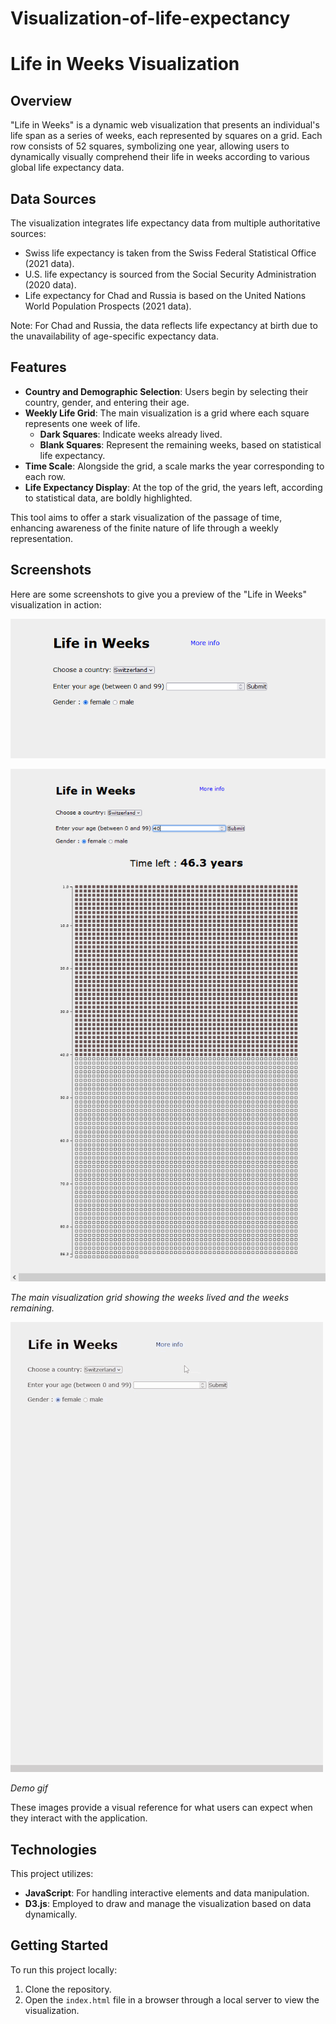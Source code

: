 # Visualization-of-life-expectancy

# Life in Weeks Visualization

## Overview
"Life in Weeks" is a dynamic web visualization that presents an individual's life span as a series of weeks, each represented by squares on a grid. Each row consists of 52 squares, symbolizing one year, allowing users to dynamically visually comprehend their life in weeks according to various global life expectancy data.

## Data Sources
The visualization integrates life expectancy data from multiple authoritative sources:
- Swiss life expectancy is taken from the Swiss Federal Statistical Office (2021 data).
- U.S. life expectancy is sourced from the Social Security Administration (2020 data).
- Life expectancy for Chad and Russia is based on the United Nations World Population Prospects (2021 data).

Note: For Chad and Russia, the data reflects life expectancy at birth due to the unavailability of age-specific expectancy data.

## Features
- **Country and Demographic Selection**: Users begin by selecting their country, gender, and entering their age.
- **Weekly Life Grid**: The main visualization is a grid where each square represents one week of life.
  - **Dark Squares**: Indicate weeks already lived.
  - **Blank Squares**: Represent the remaining weeks, based on statistical life expectancy.
- **Time Scale**: Alongside the grid, a scale marks the year corresponding to each row.
- **Life Expectancy Display**: At the top of the grid, the years left, according to statistical data, are boldly highlighted.
  
This tool aims to offer a stark visualization of the passage of time, enhancing awareness of the finite nature of life through a weekly representation.

## Screenshots
Here are some screenshots to give you a preview of the "Life in Weeks" visualization in action:

![Options](/imgs/img_01.png)

![Visualization](/imgs/img_02.png)

*The main visualization grid showing the weeks lived and the weeks remaining.*

![Demo](/imgs/gif_01.gif?raw=true)

*Demo gif*

These images provide a visual reference for what users can expect when they interact with the application.


## Technologies
This project utilizes:
- **JavaScript**: For handling interactive elements and data manipulation.
- **D3.js**: Employed to draw and manage the visualization based on data dynamically.

## Getting Started
To run this project locally:
1. Clone the repository.
2. Open the `index.html` file in a browser through a local server to view the visualization.
